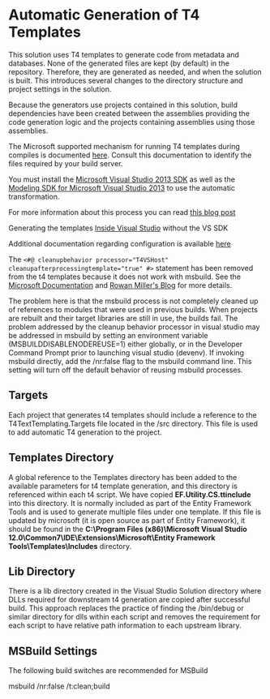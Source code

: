 # Automatic Generation of T4 Templates
This solution uses T4 templates to generate code from metadata and databases. None of the generated files are kept (by default) in the repository. Therefore, they are generated as needed, and when the solution is built. This introduces several changes to the directory structure and project settings in the solution.

Because the generators use projects contained in this solution, build dependencies have been created between the assemblies providing the code generation logic and the projects containing assemblies using those assemblies.

The Microsoft supported mechanism for running T4 templates during compiles is documented [here](http://msdn.microsoft.com/en-us/library/ee847423.aspx). Consult this documentation to identify the files required by your build server.

You must install the [Microsoft Visual Studio 2013 SDK](http://www.microsoft.com/en-us/download/details.aspx?id=40758) as well as the [Modeling SDK for Microsoft Visual Studio 2013](http://www.microsoft.com/en-us/download/details.aspx?id=40754) to use the automatic transformation.

For more information about this process you can read [this blog post](http://www.olegsych.com/2010/04/understanding-t4-msbuild-integration)

Generating the templates [Inside Visual Studio](http://blogs.clariusconsulting.net/kzu/how-to-transform-t4-templates-on-build-without-installing-a-visual-studio-sdk/) without the VS SDK

Additional documentation regarding configuration is available [here](http://www.olegsych.com/2010/04/understanding-t4-msbuild-integration)

The `<#@ cleanupbehavior processor="T4VSHost" cleanupafterprocessingtemplate="true" #>` statement has been removed from the t4 templates because it does not work with msbuild. See the [Microsoft Documentation](http://msdn.microsoft.com/en-us/library/dn495329.aspx) and [Rowan Miller's Blog](http://romiller.com/2013/03/21/processor-named-t4vshost-could-not-be-found-for-the-directive-named-cleanupbehavior/) for more details.

The problem here is that the msbuild process is not completely cleaned up of references to modules that were used in previous builds. When projects are rebuilt and their target libraries are still in use, the builds fail. The problem addressed by the cleanup behavior processor in visual studio may be addressed in msbuild by setting an environment variable (MSBUILDDISABLENODEREUSE=1) either globally, or in the Developer Command Prompt prior to launching visual studio (devenv). If invoking msbuild directly, add the /nr:false flag to the msbuild command line. This setting will turn off the default behavior of reusing msbuild processes. 

## Targets
Each project that generates t4 templates should include a reference to the T4TextTemplating.Targets file located in the /src directory. This file is used to add automatic T4 generation to the project.

## Templates Directory
A global reference to the Templates directory has been added to the available parameters for t4 template generation, and this directory is referenced within each t4 script. 
We have copied __EF.Utility.CS.ttinclude__ into this directory. It is normally included as part of the Entity Framework Tools and is used to generate multiple files under one template. If this file is updated by microsoft (it is open source as part of Entity Framework), it should be found in the 
    __C:\Program Files (x86)\Microsoft Visual Studio 12.0\Common7\IDE\Extensions\Microsoft\Entity Framework Tools\Templates\Includes__ directory.

## Lib Directory
There is a lib directory created in the Visual Studio Solution directory where DLLs required for downstream t4 generation are copied after successful build. This approach replaces the practice of finding the /bin/debug or similar directory for dlls within each script and removes the requirement for each script to have relative path information to each upstream library.

## MSBuild Settings
The following build switches are recommended for MSBuild

msbuild /nr:false /t:clean;build 